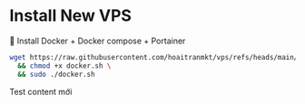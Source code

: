 # Install New VPS
🚀 Install Docker + Docker compose + Portainer

```bash
wget https://raw.githubusercontent.com/hoaitranmkt/vps/refs/heads/main/docker.sh -O docker.sh \
  && chmod +x docker.sh \
  && sudo ./docker.sh
```
Test content mới
